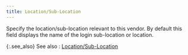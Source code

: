 ```yaml
---
title: Location/Sub-Location
---
```



Specify the location/sub-location relevant to this vendor. By default  this field displays the name of the login sub-location or location.


{:.see_also}
See also
: [Location/Sub-Location](JavaScript:RelatedTopics1.Click())
